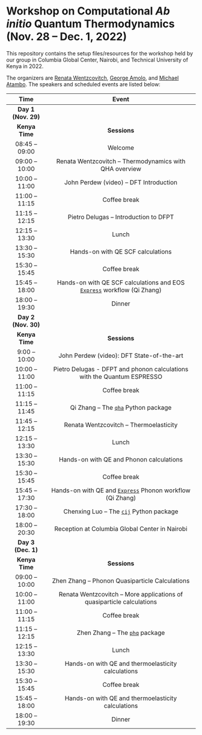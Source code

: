 # Workshop on Computational _Ab initio_ Quantum Thermodynamics (Nov. 28 – Dec. 1, 2022)

This repository contains the setup files/resources for the workshop held by
our group in Columbia Global Center, Nairobi, and Technical University of Kenya in 2022.

The organizers are [Renata Wentzcovitch](https://www.apam.columbia.edu/faculty/renata-wentzcovitch),
[George Amolo](https://staff.tukenya.ac.ke/?r=portal/profile/public&id=1636), and
[Michael Atambo](https://staff.tukenya.ac.ke/?r=portal/profile/public&id=2055).
The speakers and scheduled events are listed below:

|        Time         |                                                         Event                                                          |
| :-----------------: | :--------------------------------------------------------------------------------------------------------------------: |
| **Day 1 (Nov. 29)** |                                                                                                                        |
|   **Kenya Time**    |                                                      **Sessions**                                                      |
|    08:45 – 09:00    |                                                        Welcome                                                         |
|    09:00 – 10:00    |                                 Renata Wentzcovitch – Thermodynamics with QHA overview                                 |
|    10:00 – 11:00    |                                         John Perdew (video) – DFT Introduction                                         |
|    11:00 – 11:15    |                                                      Coffee break                                                      |
|    11:15 – 12:15    |                                         Pietro Delugas – Introduction to DFPT                                          |
|    12:15 – 13:30    |                                                         Lunch                                                          |
|    13:30 – 15:30    |                                           Hands-on with QE SCF calculations                                            |
|    15:30 – 15:45    |                                                      Coffee break                                                      |
|    15:45 – 18:00    | Hands-on with QE SCF calculations and EOS [`Express`](https://github.com/MineralsCloud/Express.jl) workflow (Qi Zhang) |
|    18:00 – 19:30    |                                                         Dinner                                                         |
| **Day 2 (Nov. 30)** |                                                                                                                        |
|   **Kenya Time**    |                                                      **Sessions**                                                      |
|    9:00 – 10:00     |                                       John Perdew (video): DFT State-of-the-art                                        |
|    10:00 – 11:00    |                        Pietro Delugas - DFPT and phonon calculations with the Quantum ESPRESSO                         |
|    11:00 – 11:15    |                                                      Coffee break                                                      |
|    11:15 – 11:45    |                      Qi Zhang – The [`qha`](https://github.com/MineralsCloud/qha) Python package                       |
|    11:45 – 12:15    |                                         Renata Wentzcovitch – Thermoelasticity                                         |
|    12:15 – 13:30    |                                                         Lunch                                                          |
|    13:30 – 15:30    |                                        Hands-on with QE and Phonon calculations                                        |
|    15:30 – 15:45    |                                                      Coffee break                                                      |
|    15:45 – 17:30    |        Hands-on with QE and [`Express`](https://github.com/MineralsCloud/Express.jl) Phonon workflow (Qi Zhang)        |
|    17:30 – 18:00    |                    Chenxing Luo – The [`cij`](https://github.com/MineralsCloud/cij) Python package                     |
|    18:00 – 20:30    |                                     Reception at Columbia Global Center in Nairobi                                     |
| **Day 3 (Dec. 1)**  |                                                                                                                        |
|   **Kenya Time**    |                                                      **Sessions**                                                      |
|    09:00 – 10:00    |                                     Zhen Zhang – Phonon Quasiparticle Calculations                                     |
|    10:00 – 11:00    |                         Renata Wentzcovitch – More applications of quasiparticle calculations                          |
|    11:00 – 11:15    |                                                      Coffee break                                                      |
|    11:15 – 12:15    |                         Zhen Zhang – The [`phq`](https://github.com/MineralsCloud/phq) package                         |
|    12:15 – 13:30    |                                                         Lunch                                                          |
|    13:30 – 15:30    |                                   Hands-on with QE and thermoelasticity calculations                                   |
|    15:30 – 15:45    |                                                      Coffee break                                                      |
|    15:45 – 18:00    |                                   Hands-on with QE and thermoelasticity calculations                                   |
|    18:00 – 19:30    |                                                         Dinner                                                         |
